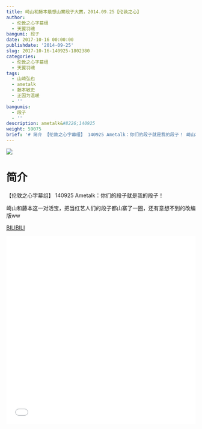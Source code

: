 ```yaml
---
title: 崎山和藤本最想山寨段子大赛，2014.09.25【伦敦之心】
author:
  - 伦敦之心字幕组
  - 天翼羽魂
bangumi: 段子
date: 2017-10-16 00:00:00
publishdate: '2014-09-25'
slug: 2017-10-16-140925-1802380
categories:
  - 伦敦之心字幕组
  - 天翼羽魂
tags:
  - 山崎弘也
  - ametalk
  - 藤本敏史
  - 正因为温暖
  - ''
bangumis:
  - 段子
  - ''
description: ametalk&#8226;140925
weight: 59075
brief: '# 简介 【伦敦之心字幕组】 140925 Ametalk：你们的段子就是我的段子！ 崎山和藤本这一对活宝，把当红艺人们的段子都山寨了一圈，还有意想不到的改编版ww'
---
```


![](https://i.imgur.com/a2XVr11.jpg)

# 简介  
【伦敦之心字幕组】 140925 Ametalk：你们的段子就是我的段子！


崎山和藤本这一对活宝，把当红艺人们的段子都山寨了一圈，还有意想不到的改编版ww

  [BILIBILI](https://www.bilibili.com/video/av1802380/)


<div class="vcontainer">  <iframe class='video' src="//www.bilibili.com/blackboard/player.html?aid=1802380" width="100%" height="500" frameborder="0" allowfullscreen="allowfullscreen"></iframe></div>
